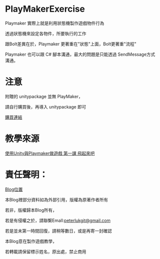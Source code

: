 # PlayMakerExercise

Playmaker 實際上就是利用狀態機製作遊戲物件行為

透過狀態機來設定各物件，所要執行的工作

跟Bolt差異在於，Playmaker 更著重在"狀態"上面，Bolt更著重"流程"

Playmaker 也可以跟 C# 腳本溝通，最大的問題是只能透過 SendMessage方式溝通。

# 注意

附贈的 unitypackage 並無 PlayMaker，

請自行購買後，再導入 unitypackage 即可

[購買連結](https://assetstore.unity.com/packages/tools/visual-scripting/playmaker-368)


# 教學來源

[使用Unity與Playmaker做遊戲 第一課 飛起來吧](https://www.youtube.com/watch?v=QdkF8F3Oj6I)

# 責任聲明：

[Blog位置](https://peterlukgit.github.io/)

本Blog裡部分資料如為外部引用，版權為原著作者所有

若非，版權歸本Blog所有，

若是有侵權之於，請聯繫Emall:peterlukgit@gmail.com

若是並未第一時間回復，請稍等數日，或是再寄一封確認

本Blog意在製作遊戲教學，

若轉載請保留標示姓名，原出處，禁止商用